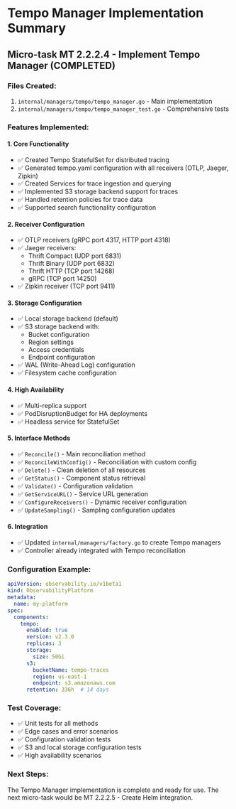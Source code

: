 # Tempo Manager Implementation Summary

## Micro-task MT 2.2.2.4 - Implement Tempo Manager (COMPLETED)

### Files Created:
1. `internal/managers/tempo/tempo_manager.go` - Main implementation
2. `internal/managers/tempo/tempo_manager_test.go` - Comprehensive tests

### Features Implemented:

#### 1. Core Functionality
- ✅ Created Tempo StatefulSet for distributed tracing
- ✅ Generated tempo.yaml configuration with all receivers (OTLP, Jaeger, Zipkin)
- ✅ Created Services for trace ingestion and querying
- ✅ Implemented S3 storage backend support for traces
- ✅ Handled retention policies for trace data
- ✅ Supported search functionality configuration

#### 2. Receiver Configuration
- ✅ OTLP receivers (gRPC port 4317, HTTP port 4318)
- ✅ Jaeger receivers:
  - Thrift Compact (UDP port 6831)
  - Thrift Binary (UDP port 6832)
  - Thrift HTTP (TCP port 14268)
  - gRPC (TCP port 14250)
- ✅ Zipkin receiver (TCP port 9411)

#### 3. Storage Configuration
- ✅ Local storage backend (default)
- ✅ S3 storage backend with:
  - Bucket configuration
  - Region settings
  - Access credentials
  - Endpoint configuration
- ✅ WAL (Write-Ahead Log) configuration
- ✅ Filesystem cache configuration

#### 4. High Availability
- ✅ Multi-replica support
- ✅ PodDisruptionBudget for HA deployments
- ✅ Headless service for StatefulSet

#### 5. Interface Methods
- ✅ `Reconcile()` - Main reconciliation method
- ✅ `ReconcileWithConfig()` - Reconciliation with custom config
- ✅ `Delete()` - Clean deletion of all resources
- ✅ `GetStatus()` - Component status retrieval
- ✅ `Validate()` - Configuration validation
- ✅ `GetServiceURL()` - Service URL generation
- ✅ `ConfigureReceivers()` - Dynamic receiver configuration
- ✅ `UpdateSampling()` - Sampling configuration updates

#### 6. Integration
- ✅ Updated `internal/managers/factory.go` to create Tempo managers
- ✅ Controller already integrated with Tempo reconciliation

### Configuration Example:
```yaml
apiVersion: observability.io/v1beta1
kind: ObservabilityPlatform
metadata:
  name: my-platform
spec:
  components:
    tempo:
      enabled: true
      version: v2.3.0
      replicas: 3
      storage:
        size: 50Gi
      s3:
        bucketName: tempo-traces
        region: us-east-1
        endpoint: s3.amazonaws.com
      retention: 336h  # 14 days
```

### Test Coverage:
- ✅ Unit tests for all methods
- ✅ Edge cases and error scenarios
- ✅ Configuration validation tests
- ✅ S3 and local storage configuration tests
- ✅ High availability scenarios

### Next Steps:
The Tempo Manager implementation is complete and ready for use. The next micro-task would be MT 2.2.2.5 - Create Helm integration.
